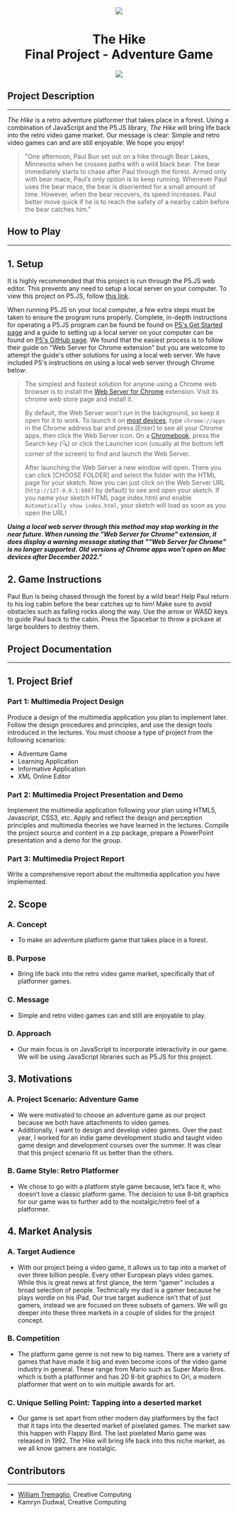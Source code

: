 <div align = "center">
<img src = "The%20Hike/assets/Queen%20Mary.png"/>

# The Hike</br>Final Project - Adventure Game

<img src = "The%20Hike/assets/The%20Hike.png"/>
</div>

## Project Description
---
*The Hike* is a retro adventure platformer that takes place in a forest. Using a combination of JavaScript and the P5.JS library, *The Hike* will bring life back into the retro video game market. Our message is clear: Simple and retro video games can and are still enjoyable. We hope you enjoy!

>"One afternoon, Paul Bun set out on a hike through Bear Lakes, Minnesota when he crosses paths with a wild black bear. The bear immediately starts to chase after Paul through the forest. Armed only with bear mace, Paul’s only option is to keep running. Whenever Paul uses the bear mace, the bear is disoriented for a small amount of time. However, when the bear recovers, its speed increases. Paul better move quick if he is to reach the safety of a nearby cabin before the bear catches him."

## How to Play
---

## 1. Setup
It is highly recommended that this project is run through the P5.JS web editor. This prevents any need to setup a local server on your computer. To view this project on P5.JS, follow [this link](https://editor.p5js.org/WTremaglio/sketches/ArSz5GKw_L).

When running P5.JS on your local computer, a few extra steps must be taken to ensure the program runs properly. Complete, in-depth instructions for operating a P5.JS program can be found be found on [P5's Get Started page](https://p5js.org/get-started/) and a guide to setting up a local server on your computer can be found on [P5's GitHub page](https://github.com/processing/p5.js/wiki/Local-server). We found that the easiest process is to follow their guide on "Web Server for Chrome extension" but you are welcome to attempt the guide's other solutions for using a local web server. We have included P5's instructions on using a local web server through Chrome below:

>The simplest and fastest solution for anyone using a Chrome web browser is to install the [Web Server for Chrome](https://chrome.google.com/webstore/detail/web-server-for-chrome/ofhbbkphhbklhfoeikjpcbhemlocgigb/) extension. Visit its chrome web store page and install it.
>
>By default, the Web Server won't run in the background, so keep it open for it to work. To launch it on [most devices](https://support.google.com/chrome_webstore/answer/3060053), type `chrome://apps` in the Chrome address bar and press [Enter] to see all your Chrome apps, then click the Web Server icon. On a [Chromebook](https://support.google.com/chromebook/answer/6206362), press the Search key (🔍) or click the Launcher icon (usually at the bottom left corner of the screen) to find and launch the Web Server.
>
>After launching the Web Server a new window will open. There you can click [CHOOSE FOLDER] and select the folder with the HTML page for your sketch. Now you can just click on the Web Server URL (`http://127.0.0.1:8887` by default) to see and open your sketch. If you name your sketch HTML page index.html and enable `Automatically show index.html`, your sketch will load as soon as you open the URL!

***Using a local web server through this method may stop working in the near future. When running the "Web Server for Chrome" extension, it does display a warning message stating that ""Web Server for Chrome" is no longer supported. Old versions of Chrome apps won't open on Mac devices after December 2022."***


## 2. Game Instructions
Paul Bun is being chased through the forest by a wild bear! Help Paul return to his log cabin before the bear catches up to him! Make sure to avoid obstacles such as falling rocks along the way. Use the arrow or WASD keys to guide Paul back to the cabin. Press the Spacebar to throw a pickaxe at large boulders to destroy them.

## Project Documentation
---

## 1. Project Brief

### Part 1: Multimedia Project Design
Produce a design of the multimedia application you plan to implement later. Follow the design procedures and principles, and use the design tools introduced in the lectures. You must choose a type of project from the following scenarios:
- Adventure Game
- Learning Application
- Informative Application
- XML Online Editor

### Part 2: Multimedia Project Presentation and Demo
Implement the multimedia application following your plan using HTML5, Javascript, CSS3, etc. Apply and reflect the design and perception principles and multimedia theories we have learned in the lectures. Compile the project source and content in a zip package, prepare a PowerPoint presentation and a demo for the group.

### Part 3: Multimedia Project Report
Write a comprehensive report about the multimedia application you have implemented.

## 2. Scope

### A. Concept
- To make an adventure platform game that takes place in a forest.

### B. Purpose
- Bring life back into the retro video game market, specifically that of platformer games.

### C. Message
- Simple and retro video games can and still are enjoyable to play.

### D. Approach
- Our main focus is on JavaScript to incorporate interactivity in our game. We will be using JavaScript libraries such as P5.JS for this project.

## 3. Motivations

### A. Project Scenario: Adventure Game
- We were motivated to choose an adventure game as our project because we both have attachments to video games.
- Additionally, I want to design and develop video games. Over the past year, I worked for an indie game development studio and taught video game design and development courses over the summer. It was clear that this project scenario fit us better than the others.

### B. Game Style: Retro Platformer
- We chose to go with a platform style game because, let’s face it, who doesn’t love a classic platform game. The decision to use 8-bit graphics for our game was to further add to the nostalgic/retro feel of a platformer.

## 4. Market Analysis

### A. Target Audience
- With our project being a video game, it allows us to tap into a market of over three billion people. Every other European plays video games. While this is great news at first glance, the term “gamer” includes a broad selection of people. Technically my dad is a gamer because he plays wordle on his iPad. Our true target audience isn’t that of just gamers, instead we are focused on three subsets of gamers. We will go deeper into these three markets in a couple of slides for the project concept.

### B. Competition
- The platform game genre is not new to big names. There are a variety of games that have made it big and even become icons of the video game industry in general. These range from Mario such as Super Mario Bros. which is both a platformer and has 2D 8-bit graphics to Ori, a modern platformer that went on to win multiple awards for art.

### C. Unique Selling Point: Tapping into a deserted market
- Our game is set apart from other modern day platformers by the fact that it taps into the deserted market of pixelated games. The market saw this happen with Flappy Bird. The last pixelated Mario game was released in 1992. The Hike will bring life back into this niche market, as we all know gamers are nostalgic.

## Contributors
---
- [William Tremaglio](https://github.com/WTremaglio), Creative Computing
- Kamryn Dudwal, Creative Computing